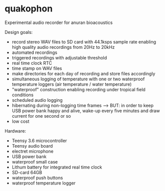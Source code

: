 # quakophon

Experimental audio recorder for anuran bioacoustics

Design goals:

* record stereo WAV files to SD card with 44.1ksps sample rate enabling high quality audio recordings from 20Hz to 20kHz
* automated recordings
* triggered recordings with adjustable threshold
* real time clock RTC
* time stamp on WAV files
* make directories for each day of recording and store files accordingly
* simultaneous logging of temperature with one or two waterproof temperature loggers (air temperature / water temperature)
* "waterproof" construction enabling recording under tropical field conditions
* scheduled audio logging
* hibernating during non-logging time frames --> BUT: in order to keep USB power bank happy and alive, wake-up every five minutes and draw current for one second or so
* low cost


Hardware:
* Teensy 3.6 microcontroller
* Teensy audio board
* electret microphone
* USB power bank
* waterproof small case
* Lithum battery for integrated real time clock
* SD-card 64GB
* waterproof push buttons
* waterproof temperature logger
